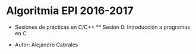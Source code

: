 # Algoritmia EPI 2016-2017
* Sesiones de prácticas en C/C++
** Sesion 0: Introducción a programas en C






* Autor: Alejandro Cabrales
